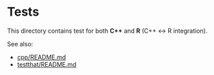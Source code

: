 Tests
=====

This directory contains test for both **C++** and **R** (C++ <-> R integration).

See also:

* [cpp/README.md](cpp/README.md)
* [testthat/README.md](testthat/README.md)

